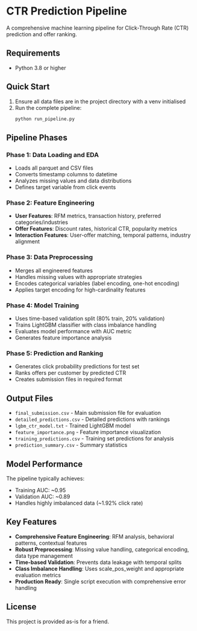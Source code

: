 # CTR Prediction Pipeline

A comprehensive machine learning pipeline for Click-Through Rate (CTR) prediction and offer ranking.

## Requirements

- Python 3.8 or higher

## Quick Start

1. Ensure all data files are in the project directory with a venv initialised
2. Run the complete pipeline:
   ```bash
   python run_pipeline.py
   ```

## Pipeline Phases

### Phase 1: Data Loading and EDA
- Loads all parquet and CSV files
- Converts timestamp columns to datetime
- Analyzes missing values and data distributions
- Defines target variable from click events

### Phase 2: Feature Engineering
- **User Features**: RFM metrics, transaction history, preferred categories/industries
- **Offer Features**: Discount rates, historical CTR, popularity metrics
- **Interaction Features**: User-offer matching, temporal patterns, industry alignment

### Phase 3: Data Preprocessing
- Merges all engineered features
- Handles missing values with appropriate strategies
- Encodes categorical variables (label encoding, one-hot encoding)
- Applies target encoding for high-cardinality features

### Phase 4: Model Training
- Uses time-based validation split (80% train, 20% validation)
- Trains LightGBM classifier with class imbalance handling
- Evaluates model performance with AUC metric
- Generates feature importance analysis

### Phase 5: Prediction and Ranking
- Generates click probability predictions for test set
- Ranks offers per customer by predicted CTR
- Creates submission files in required format

## Output Files

- `final_submission.csv` - Main submission file for evaluation
- `detailed_predictions.csv` - Detailed predictions with rankings
- `lgbm_ctr_model.txt` - Trained LightGBM model
- `feature_importance.png` - Feature importance visualization
- `training_predictions.csv` - Training set predictions for analysis
- `prediction_summary.csv` - Summary statistics

## Model Performance

The pipeline typically achieves:
- Training AUC: ~0.95
- Validation AUC: ~0.89
- Handles highly imbalanced data (~1.92% click rate)

## Key Features

- **Comprehensive Feature Engineering**: RFM analysis, behavioral patterns, contextual features
- **Robust Preprocessing**: Missing value handling, categorical encoding, data type management
- **Time-based Validation**: Prevents data leakage with temporal splits
- **Class Imbalance Handling**: Uses scale_pos_weight and appropriate evaluation metrics
- **Production Ready**: Single script execution with comprehensive error handling



## License

This project is provided as-is for a friend.
